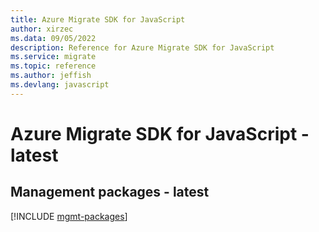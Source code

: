 ```yaml
---
title: Azure Migrate SDK for JavaScript
author: xirzec
ms.data: 09/05/2022
description: Reference for Azure Migrate SDK for JavaScript
ms.service: migrate
ms.topic: reference
ms.author: jeffish
ms.devlang: javascript
---
```

# Azure Migrate SDK for JavaScript - latest

## Management packages - latest
[!INCLUDE [mgmt-packages](migrate-mgmt-index.md)]